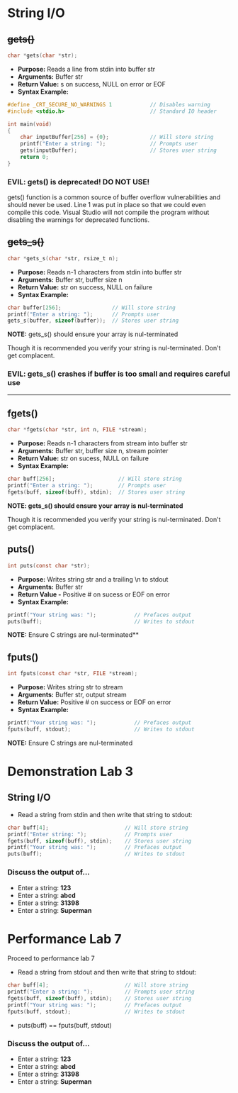 # String I/O

## ~~gets\(\)~~

```c
char *gets(char *str);
```

* **Purpose:** Reads a line from stdin into buffer str
* **Arguments:** Buffer str
* **Return Value:** s on success, NULL on error or EOF
* **Syntax Example:**

```c
#define _CRT_SECURE_NO_WARNINGS 1            // Disables warning
#include <stdio.h>                           // Standard IO header

int main(void)
{
    char inputBuffer[256] = {0};             // Will store string
    printf("Enter a string: ");              // Prompts user
    gets(inputBuffer);                       // Stores user string
    return 0;
}
```

### EVIL: gets\(\) is deprecated! DO NOT USE!

gets\(\) function is a common source of buffer overflow vulnerabilities and should never be used. Line 1 was put in place so that we could even compile this code. Visual Studio will not compile the program without disabling the warnings for deprecated functions.

## ~~gets\_s\(\)~~

```c
char *gets_s(char *str, rsize_t n);
```

* **Purpose:** Reads n-1 characters from stdin into buffer str
* **Arguments:** Buffer str, buffer size n
* **Return Value:** str on success, NULL on failure
* **Syntax Example:**

```c
char buffer[256];                // Will store string
printf("Enter a string: ");      // Prompts user
gets_s(buffer, sizeof(buffer));  // Stores user string
```

**NOTE:** gets\_s\(\) should ensure your array is nul-terminated

Though it is recommended you verify your string is nul-terminated. Don't get complacent.

### EVIL: gets\_s\(\) crashes if buffer is too small and requires careful use

---

## fgets\(\)

```c
char *fgets(char *str, int n, FILE *stream);
```

* **Purpose:** Reads n-1 characters from stream into buffer str
* **Arguments:** Buffer str, buffer size n, stream pointer
* **Return Value:** str on sucess, NULL on failure
* **Syntax Example:**

```c
char buff[256];                    // Will store string
printf("Enter a string: ");        // Prompts user
fgets(buff, sizeof(buff), stdin);  // Stores user string
```

**NOTE: gets\_s\(\) should ensure your array is nul-terminated**

Though it is recommended you verify your string is nul-terminated. Don't get complacent.

## puts\(\)

```c
int puts(const char *str);
```

* **Purpose:** Writes string str and a trailing \n to stdout
* **Arguments:** Buffer str
* **Return Value -** Positive \# on sucess or EOF on error
* **Syntax Example:**

```c
printf("Your string was: ");            // Prefaces output
puts(buff);                             // Writes to stdout
```

**NOTE:** Ensure C strings are nul-terminated**

## fputs\(\)

```c
int fputs(const char *str, FILE *stream);
```

* **Purpose:** Writes string str to stream
* **Arguments:** Buffer str, output stream
* **Return Value:** Positive \# on success or EOF on error
* **Syntax Example:**

```c
printf("Your string was: ");            // Prefaces output
fputs(buff, stdout);                    // Writes to stdout
```

**NOTE:** Ensure C strings are nul-terminated

# Demonstration Lab 3

## String I/O

* Read a string from stdin and then write that string to stdout:

```c
char buff[4];                        // Will store string
printf("Enter string: ");            // Prompts user
fgets(buff, sizeof(buff), stdin);    // Stores user string
printf("Your string was: ");         // Prefaces output
puts(buff);                          // Writes to stdout
```

### Discuss the output of...

* Enter a string: **123**
* Enter a string: **abcd**
* Enter a string: **31398**
* Enter a string: **Superman**

# Performance Lab 7
Proceed to performance lab 7

* Read a string from stdout and then write that string to stdout:

```c
char buff[4];                        // Will store string
printf("Enter a string: ");          // Prompts user string
fgets(buff, sizeof(buff), stdin);    // Stores user string
printf("Your string was: ");         // Prefaces output
fputs(buff, stdout);                 // Writes to stdout
```

* puts\(buff\) == fputs\(buff, stdout\)

### Discuss the output of...

* Enter a string: **123**
* Enter a string: **abcd**
* Enter a string: **31398**
* Enter a string: **Superman**



